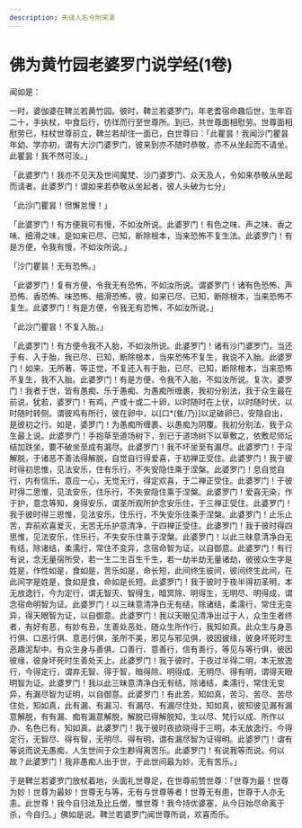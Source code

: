 ```yaml
---
description: 失译人名今附宋录
---
```


# 佛为黄竹园老婆罗门说学经(1卷)

闻如是：

一时，婆伽婆在鞞兰若黄竹园。彼时，鞞兰若婆罗门，年老耆宿命趣后世，生年百二十，手执杖，中食后行，彷徉而行至世尊所。到已，共世尊面相慰劳。世尊面相慰劳已，柱杖世尊前立，鞞兰若却住一面已，白世尊曰：「此瞿昙！我闻沙门瞿昙年幼、学亦初，谓有大沙门婆罗门，彼来到亦不随时恭敬，亦不从坐起而不请坐。此瞿昙！我不然可汝。」

「此婆罗门！我亦不见天及世间魔梵、沙门婆罗门、众天及人，令如来恭敬从坐起而请者。此婆罗门！谓如来若恭敬从坐起者，彼人头破为七分」

「此沙门瞿昙！但懈怠慢！」

「此婆罗门！有方便我可有慢，不如汝所说。此婆罗门！有色之味、声之味、香之味、细滑之味，是如来已尽、已知，断除根本，当来恐怖不复生法。此婆罗门！有是方便，令我有慢，不如汝所说。」

「沙门瞿昙！无有恐怖。」

「此婆罗门！复有方便，令我无有恐怖，不如汝所说。谓婆罗门！诸有色恐怖、声恐怖、香恐怖、味恐怖、细滑恐怖，彼，如来已尽、已知，断除根本，当来恐怖不复生。此婆罗门！有是方便，令我无有恐怖，不如汝所说。」

「此沙门瞿昙！不复入胎。」

「此婆罗门！有方便令我不入胎，不如汝所说。此婆罗门！诸有沙门婆罗门，当还于有、入于胎，我已尽、已知，断除根本，当来恐怖不复生，我说不入胎。此婆罗门！如来、无所著、等正觉，不复还入有于胎，已尽、已知，断除根本，当来恐怖不复生，我不入胎。此婆罗门！有是方便，令我不入胎，不如汝所说。复次，婆罗门！我者于世，皆有愚痴、乐于愚痴、为愚痴所缠裹，我初分别法，我于众生最在前说。犹若，婆罗门！有鸡，产或十或二十卵，以时随时在上伏，以时随时伏，以时随时转侧。谓彼鸡有所行，彼在卵中，以\[口\*(隹/乃)]以足破卵已，安隐自出，是彼初之行。如是，婆罗门！为愚痴所缠裹、以愚痴为阴覆。我初分别法，我于众生最上说。此婆罗门！手抱草至道场树下，到已于道场树下以草敷之，依敷尼师坛结加趺坐，要不破坐至成有漏尽。此婆罗门！我不坏坐至有漏尽。此婆罗门！于淫解脱，于诸恶不善法得解脱，自觉自行得爱喜，于初禅正受住。此婆罗门！我于彼时得初思惟，见法安乐，住有乐行，不失安隐住乘于涅槃。此婆罗门！息自觉自行，内有信乐，意应一心，无觉无行，得定欢喜，于二禅正受住。此婆罗门！于彼时得二思惟，见法安乐，住乐行，不失安隐住乘于涅槃。此婆罗门！爱喜无染，作于护，意念等知，身得安乐，谓圣所观所护念安乐住，于三禅正受住。此婆罗门！我于彼时得三思惟，见法安乐，住乐行，不失安乐住乘于涅槃。此婆罗门！止乐止苦，弃前欢喜爱灭，无苦无乐护意清净，于四禅正受住。此婆罗门！我于彼时得四思惟，见法安乐，住乐行，不失安乐住乘于涅槃。此婆罗门！以此三昧意清净白无有结，除诸结，柔濡行，常住不变异，念宿命智为证，以自御意。此婆罗门！有行有说，念无量宿所受，若一生二生百生千生，若一劫半劫无量诸劫，彼彼众生字是姓是，作性如是，食如是，苦乐如是，命长短，此间终生彼间，彼间终生此间，在此间字是姓是，食如是食，命如是长短。此婆罗门！我于彼时于夜半得初圣明，本无放逸行，今为定行，谓无智灭、智得生，暗冥除、明得生，无明尽、明得成，谓念宿命明智为证。此婆罗门！以三昧意清净白无有结，除诸结，柔濡行，常住无变异，得天眼智为证，以自御意。此婆罗门！我以天眼见清净出过于人，众生生者终者，有好有恶，有妙有丑，生善处恶处，随众生所作行，我知如真。此众生与身恶行俱、口恶行俱、意恶行俱，圣所不美，邪见与邪见俱，彼因彼缘，彼身坏死时生恶趣泥犁中。有众生身与善俱、口善行、意善行，信有善行，等见与等行俱，彼因彼缘，彼身坏死时生善处天上。此婆罗门！我于彼时，于夜过半得二明，本无放逸行，今得定行，谓弃无智、得于智，暗得除、明得成，无明尽、得有明，谓得天眼明智为证。此婆罗门！我以此三昧意清净白无有结，除诸结，柔濡行，常住无变异，有漏尽智为证明，以自御意。此婆罗门！有此苦，知如真，苦习、苦尽、苦尽住处，知如真，此有漏、有漏习、有漏尽、有漏尽住处，知如真，彼知彼见漏有漏意解脱，有有漏、痴有漏意解脱，解脱已得解脱知，生以尽、梵行以成、所作以办、名色已有，知如真。此婆罗门！我于彼时夜欲晓得于三明，本无放逸行，今得定行，无智尽、得有智，无明尽、得有明，谓有漏尽智为证得明。此婆罗门！谓有等说而说无愚痴，人生世间于众生尠得离苦乐。此婆罗门！有说我等而说。何以故？此婆罗门！我非愚痴人出于世，于此世间最为妙，无有苦乐。」

于是鞞兰若婆罗门放杖着地，头面礼世尊足，在世尊前赞世尊：「世尊为最！世尊为妙！世尊为最妙！世尊无与等，无有与世尊等者！世尊无有患，世尊于人亦无恚。此世尊！我今自归法及比丘僧，惟世尊！我今持优婆塞，从今日始尽命离于杀，今自归。」佛如是说。鞞兰若婆罗门闻世尊所说，欢喜而乐。
